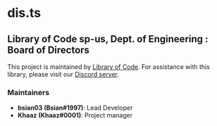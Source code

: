 # dis.ts
## Library of Code sp-us, Dept. of Engineering : Board of Directors

This project is maintained by [Library of Code](https://www.libraryofcode.org/). For assistance with this library, please visit our [Discord server](https://loc.sh/discord).

### Maintainers
- **bsian03 (Bsian#1997)**: Lead Developer
- **Khaaz (Khaaz#0001)**: Project manager